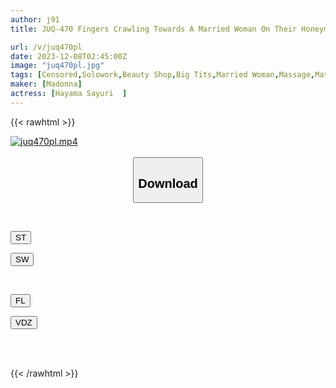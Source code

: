 ```yaml
---
author: j91
title: JUQ-470 Fingers Crawling Towards A Married Woman On Their Honeymoon... Compliant Resort Beauty Training Sayuri Hayama

url: /v/juq470pl
date: 2023-12-08T02:45:00Z
image: "juq470pl.jpg"
tags: [Censored,Solowork,Beauty Shop,Big Tits,Married Woman,Massage,Mature Woman,Huge Butt	 ]
maker: [Madonna]
actress: [Hayama Sayuri  ]
---
```



{{< rawhtml >}}

<div class="video" data-videoid="O4r62y0qavik6l">
    <a href="javascript:;">
        <img src="/v/juq470pl/juq470pl.jpg" width="WIDTH" height="HEIGHT" alt="juq470pl.mp4" loading="lazy">
    </a>
</div>

<script type="text/javascript" src="https://j91.asia/asset/on-demand-st.js"></script>

<br>
  <link rel="stylesheet" href="https://j91.asia/asset/bs5.css">
  
  <center>
  <button class="btn btn-primary" type="button" data-bs-toggle="collapse" data-bs-target=".multi-collapse" aria-expanded="false" aria-controls="multiCollapseExample1 multiCollapseExample2"><h2>Download</h2></button></center>
</p>
<div class="row">
  <div class="col">
    <div class="collapse multi-collapse" id="multiCollapseExample1">
      <div class="card card-body">
	      	      <br>
<div class="buttons">  
<p><a href="https://streamtape.to/v/O4r62y0qavik6l" target="_blank"><button class="btn-hover color-3"><i class="fa fa-download"></i> ST</button></a></p>
<p><a href="https://flaswish.com/l4onjwoyr6xf" target="_blank"><button class="btn-hover color-2"><i class="fa fa-download"></i> SW</button></a></p></div>
    </div>
  </div>
</div>
  <div class="col">
    <div class="collapse multi-collapse" id="multiCollapseExample2">
      <div class="card card-body">
	      <br>
<div class="buttons">
<p><a href="https://filelions.site/f/p6y8aypk4x0d" target="_blank"><button class="btn-hover color-9"><i class="fa fa-download"></i> FL</button></a></p>
<p><a href="https://vidoza.net/whyfm1vc517d.html" target="_blank"><button class="btn-hover color-8"><i class="fa fa-download"></i> VDZ</button></a></p></div>
<br><br>
      </div>
    </div>
  </div>
</div>

{{< /rawhtml >}}